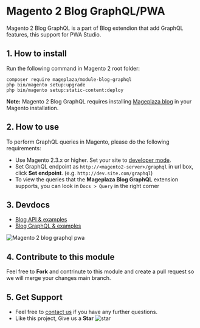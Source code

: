 # Magento 2 Blog GraphQL/PWA

Magento 2 Blog GraphQL is a part of Blog extendion that add GraphQL features, this support for PWA Studio.
## 1. How to install

Run the following command in Magento 2 root folder:

```
composer require mageplaza/module-blog-graphql
php bin/magento setup:upgrade
php bin/magento setup:static-content:deploy
```

**Note:**
Magento 2 Blog GraphQL requires installing [Mageplaza blog](https://github.com/mageplaza/magento-2-blog) in your Magento installation.

## 2. How to use

To perform GraphQL queries in Magento, please do the following requirements:

- Use Magento 2.3.x or higher. Set your site to [developer mode](https://www.mageplaza.com/devdocs/enable-disable-developer-mode-magento-2.html).
- Set GraphQL endpoint as `http://<magento2-server>/graphql` in url box, click **Set endpoint**. 
(e.g. `http://dev.site.com/graphql`)
- To view the queries that the **Mageplaza Blog GraphQL** extension supports, you can look in `Docs > Query` in the right corner

## 3. Devdocs

- [Blog API & examples](https://documenter.getpostman.com/view/10589000/SzRxXqt3?version=latest#intro)
- [Blog GraphQL & examples](https://documenter.getpostman.com/view/10589000/SzS1T8pe?version=latest)


![Magento 2 blog graphql pwa](https://i.imgur.com/xbRnefr.png)


## 4. Contribute to this module

Feel free to **Fork** and contrinute to this module and create a pull request so we will merge your changes main branch.

## 5. Get Support

- Feel free to [contact us](https://www.mageplaza.com/contact.html) if you have any further questions.
- Like this project, Give us a **Star** ![star](https://i.imgur.com/S8e0ctO.png)
